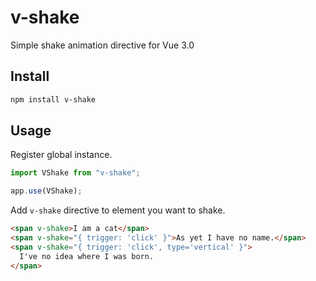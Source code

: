 # v-shake

Simple shake animation directive for Vue 3.0

## Install

```bash
npm install v-shake
```

## Usage

Register global instance.

```js
import VShake from "v-shake";

app.use(VShake);
```

Add `v-shake` directive to element you want to shake.

```html
<span v-shake>I am a cat</span>
<span v-shake="{ trigger: 'click' }">As yet I have no name.</span>
<span v-shake="{ trigger: 'click', type='vertical' }">
  I've no idea where I was born.
</span>
```
